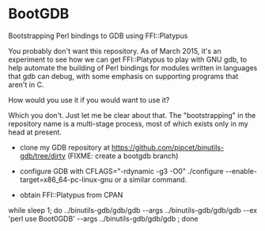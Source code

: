# BootGDB
Bootstrapping Perl bindings to GDB using FFI::Platypus

You probably don't want this repository. As of March 2015, it's an
experiment to see how we can get FFI::Platypus to play with GNU gdb,
to help automate the building of Perl bindings for modules written in
languages that gdb can debug, with some emphasis on supporting
programs that aren't in C.

How would you use it if you would want to use it?

Which you don't. Just let me be clear about that. The "bootstrapping"
in the repository name is a multi-stage process, most of which exists
only in my head at present.

 - clone my GDB repository at
   https://github.com/pipcet/binutils-gdb/tree/dirty (FIXME: create a
   bootgdb branch)

 - configure GDB with CFLAGS="-rdynamic -g3 -O0" ./configure
   --enable-target=x86_64-pc-linux-gnu or a similar command.

 - obtain FFI::Platypus from CPAN

 while sleep 1; do ../binutils-gdb/gdb/gdb --args ../binutils-gdb/gdb/gdb --ex 'perl use Boot0GDB' --args ../binutils-gdb/gdb/gdb ; done
